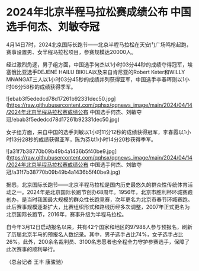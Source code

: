 # 2024年北京半程马拉松赛成绩公布 中国选手何杰、刘敏夺冠

4月14日7时，2024北京国际长跑节——北京半程马拉松在天安门广场鸣枪起跑，赛事设置男、女半程马拉松项目，参赛规模达20000人。

经过激烈角逐，男子组方面，中国选手何杰以1小时03分44秒的成绩夺得冠军，埃塞俄比亚选手DEJENE HAILU BIKILA以及来自肯尼亚的Robert
Keter和WILLY MNANGAT三人以1小时03分45秒的成绩并列获得亚军，中国选手李春晖则以1小时06分58秒的成绩获得季军。

![ebab3f5ededcd78d17261b92331dec50.jpg](https://raw.githubusercontent.com/qqhsx/qqnews_image/main/2024/04/14/2024年北京半程马拉松赛成绩公布 中国选手何杰、刘敏夺冠/ebab3f5ededcd78d17261b92331dec50.jpg)

女子组方面，来自中国的选手刘敏以1小时11分12秒的成绩获得冠军，李春霞以1小时13分28秒的成绩获得亚军，陈为芬以1小时14分20秒获得季军。

![a31f7b38770b09b49b4a1436b5f40be9.jpg](https://raw.githubusercontent.com/qqhsx/qqnews_image/main/2024/04/14/2024年北京半程马拉松赛成绩公布 中国选手何杰、刘敏夺冠/a31f7b38770b09b49b4a1436b5f40be9.jpg)

据悉，北京国际长跑节——北京半程马拉松是国内历史最悠久的群众性传统体育活动之一。2024年是北京国际长跑节创办68周年。1956年，北京市胜利杯环城赛跑创办，是当时我国最大规模的群众性长跑竞赛，次年更名为北京市春节环城赛跑。此后赛事规模逐渐扩大，比赛组织形式和路线历经多次调整，2007年正式更名为北京国际长跑节，2016年，赛事升级为半程马拉松。

自今年3月12日启动报名以来，共有42个国家和地区的97988人参与预报名，刷新了历届北京半马的预报名人数纪录。其中，男子选手占比74%，女子选手占比26%。此外，200余名裁判员、3100名志愿者也全程全力守护参赛选手，保障了此次赛事的顺利举行。

（总台记者 王丰 康骏驰）

